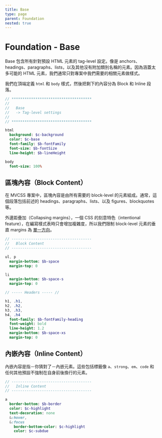 ```yaml
---
title: Base
type: page
parent: Foundation
nested: true
---
```


Foundation - Base
=================

Base 包含所有針對預設 HTML 元素的 tag-level 設定。像是 anchors、headings、paragraphs、lists，以及其他沒有附加類別名稱的元素。因為涵蓋太多可能的 HTML 元素，我們通常只對專案中我們需要的相關元素做樣式。

我們在頂端定義 `html` 和 `body` 樣式，然後把剩下的內容分為 Block 和 Inline 段落。

```sass
// *************************************
//
//   Base
//   -> Tag-level settings
//
// *************************************

html
  background: $c-background
  color: $c-base
  font-family: $b-fontFamily
  font-size: $b-fontSize
  line-height: $b-lineHeight

body
  font-size: 100%
```

區塊內容（Block Content）
-------------

在 MVCSS 專案中，區塊內容是由所有需要的 block-level 的元素組成。通常，這個段落包括前述的 headings、paragraphs、lists、以及 figures、blockquotes 等。

外邊距疊加（Collapsing margins），一個 CSS 的刻意特色（intentional feature），在編寫樣式表時只會增加複雜度，所以我們限制 block-level 元素的垂直 margins 為 [單一方向][csswizardry-margins]。

```sass
// -------------------------------------
//   Block Content
// -------------------------------------

ul, p
  margin-bottom: $b-space
  margin-top: 0

li
  margin-bottom: $b-space-s
  margin-top: 0

// ----- Headers ----- //

h1, .h1,
h2, .h2,
h3, .h3,
h4, .h4
  font-family: $b-fontFamily-heading
  font-weight: bold
  line-height: 1.2
  margin-bottom: $b-space-xs
  margin-top: 0
```

內嵌內容（Inline Content）
--------------

內嵌內容是指－你猜對了－內嵌元素。這些包括標籤像 `a`、`strong`、`em`、`code` 和任何其他預設不強制在自身前後換行的元素。

```sass
// -------------------------------------
//   Inline Content
// -------------------------------------

a
  border-bottom: $b-border
  color: $c-highlight
  text-decoration: none
  &:hover,
  &:focus
    border-bottom-color: $c-highlight
    color: $c-subdue
```

[csswizardry-margins]: http://csswizardry.com/2012/06/single-direction-margin-declarations/

